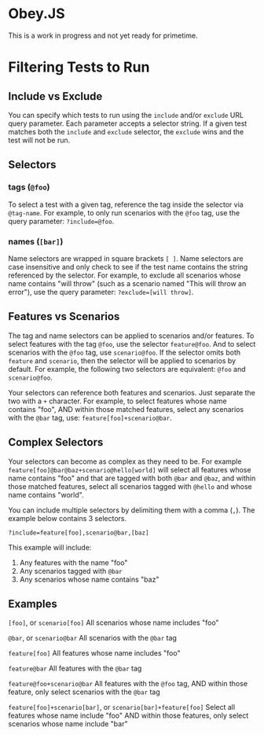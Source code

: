 # Obey.JS
This is a work in progress and not yet ready for primetime.

# Filtering Tests to Run

## Include vs Exclude
You can specify which tests to run using the `include` and/or `exclude` URL query parameter.  Each parameter accepts a selector string.  If a given test matches both the `include` and `exclude` selector, the `exclude` wins and the test will not be run.

## Selectors

### tags (`@foo`)
To select a test with a given tag, reference the tag inside the selector via `@tag-name`.  For example, to only run scenarios with the `@foo` tag, use the query parameter: `?include=@foo`.

### names (`[bar]`)
Name selectors are wrapped in square brackets `[ ]`.  Name selectors are case insensitive and only check to see if the test name contains the string referenced by the selector.  For example, to exclude all scenarios whose name contains "will throw" (such as a scenario named "This will throw an error"), use the query parameter: `?exclude=[will throw]`.

## Features vs Scenarios

The tag and name selectors can be applied to scenarios and/or features.  To select features with the tag `@foo`, use the selector `feature@foo`.  And to select scenarios with the `@foo` tag, use `scenario@foo`.  If the selector omits both `feature` and `scenario`, then the selector will be applied to scenarios by default.  For example, the following two selectors are equivalent: `@foo` and `scenario@foo`.

Your selectors can reference both features and scenarios.  Just separate the two with a `+` character.  For example, to select features whose name contains "foo", AND within those matched features, select any scenarios with the `@bar` tag, use: `feature[foo]+scenario@bar`.

## Complex Selectors
Your selectors can become as complex as they need to be.  For example `feature[foo]@bar@baz+scenario@hello[world]` will select all features whose name contains "foo" and that are tagged with both `@bar` and `@baz`, and within those matched features, select all scenarios tagged with `@hello` and whose name contains "world".

You can include multiple selectors by delimiting them with a comma (`,`).  The example below contains 3 selectors.

`?include=feature[foo],scenario@bar,[baz]`

This example will include:
1. Any features with the name "foo"
2. Any scenarios tagged with `@bar`
3. Any scenarios whose name contains "baz"

## Examples
`[foo]`, or
`scenario[foo]`
All scenarios whose name includes "foo"

`@bar`, or
`scenario@bar`
All scenarios with the `@bar` tag

`feature[foo]`
All features whose name includes "foo"

`feature@bar`
All features with the `@bar` tag

`feature@foo+scenario@bar`
All features with the `@foo` tag, AND within those feature, only select scenarios with the `@bar` tag

`feature[foo]+scenario[bar]`, or
`scenario[bar]+feature[foo]`
Select all features whose name include "foo" AND within those features, only select scenarios whose name include "bar"